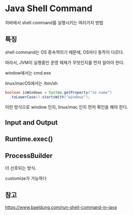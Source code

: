 # Java Shell Command

자바에서 shell command를 실행시키는 여러가지 방법

## 특징

shell command는 OS 종속적이기 때문에, OS마다 동작이 다르다.

따라서, JVM이 실행중인 운영 체제가 무엇인지를 먼저 알아야 한다.

window에서는 cmd.exe

linux/macOS에서는 /bin/sh

```java
boolean isWindows = System.getProperty("os.name")
  .toLowerCase().startsWith("windows");
```

이런 방식으로 window 인지, linux/mac 인지 먼저 확인을 해야 한다.

## Input and Output

## Runtime.exec()

## ProcessBuilder

더 선호되는 방식.

customize가 가능하다

## 참고

https://www.baeldung.com/run-shell-command-in-java
